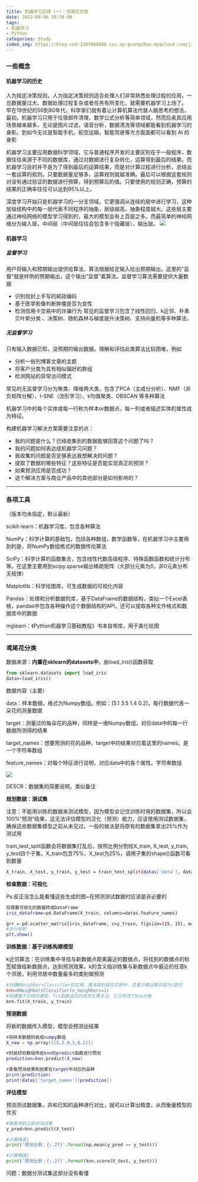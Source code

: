 ```yaml
---
title: 机器学习实践（一）：鸢尾花分类
date: 2022-08-06 20:34:30
tags: 
- 机器学习
- Python
categories: Study
index_img: https://blog-cnd-1307088890.cos.ap-guangzhou.myqcloud.com/jiqixuexi.png
---
```


<!-- more -->

### 一些概念

#### 机器学习的历史

人为指定决策规则。人为指定决策规则适合处理人们非常熟悉处理过程的应用，一旦数据量过大、数据处理过程复杂或者任务有所变化，就需要机器学习上场了。
早在19世纪的50到80年代，科学家们就有着让计算机算法代替人脑思考的想法，最初，机器学习只用于垃圾邮件清理，数学公式分析等简单领域，然而后来其应用场景越来越多，无论是图片过滤，语音分析，数据清洗等领域都能看到机器学习的身影。到如今无论是智能手机，航空运输，智能驾驶等方方面面都可以看到 AI 的身影

机器学习主要应用数据科学领域，它与普通程序开发的主要区别在于一般程序，数据往往来源于不同的数据库，通过对数据进行复杂转化，运算得到最后的结果。而机器学习目的并不是为了得到最后的运算结果，而是对计算过程进行分析，总结出一套运算的规则。只要数据量足够多，运算规则就越准确。最后可以根据这套规则对没有通过验证的数据进行预算，得到预算后的值。只要使用的规则正确，预算的结果的正确率往往可以达到95%以上。

深度学习开始只是机器学习的一分支领域，它更强调从连续的层中进行学习，这种层级结构中的每一层代表不同程序的抽象，层级越高，抽象程度越大。这些层主要通过神经网络的模型学习得到的，最大的模型会有上百层之多。而最简单的神经网络分为输入层，中间层（中间层往往会包含多个隐藏层），输出层。
![](https://blog-cnd-1307088890.cos.ap-guangzhou.myqcloud.com/20220806203500.png)

#### 机器学习

##### 监督学习

用户将输入和预期输出提供给算法，算法根据给定输入给出预期输出。这里的"监督"就是样例的预期输出，这个输出“监督”着算法。监督学习算法需要提供大量数据

- 识别信封上手写的邮政编码
- 基于医学影像判断肿瘤是否为良性
- 检测信用卡交易中的诈骗行为
  常见的监督学习包含了线性回归、k近邻、朴素贝叶斯分类 、决策树、随机森林与梯度提升决策树、支持向量机等多种算法，

##### 无监督学习

只有输入数据已知，没预期的输出数据。理解和评估此类算法比较困难，例如

- 分析一些列博客文章的主题
- 将客户分类为具有相似偏好的群组
- 检测网站的异常访问模式

常见的无监督学习分为聚类、降维两大类，包含了PCA（主成分分析）、NMF（非负矩阵分解）、t-SNE（流形学习）、k均值聚类、DBSCAN 等多种算法

机器学习中的每个实体或每一行称为样本or数据点，每一列或者描述实体的属性成为特征。

构建机器学习解决方案需要注意的点：

- 我的问题是什么？已经收集到的数据能够回答这个问题了吗？
- 我的问题如何表达成机器学习问题？
- 我收集的问题是否足够表达我想解决的问题？
- 提取了数据的哪些特征？这些特征是否能实现真正的预测？
- 如果预测应用是否成功？
- 这个解决方案与商业产品中的其他部分是如何影响的？

------

### 各项工具

（版本均未指定，默认最新）

scikit-learn：机器学习库，包含各种算法

NumPy：科学计算的基础包，包括各种数组，数学函数等，在机器学习中主要用到的是，将NumPy数组格式的数据传给算法

SciPy：科学计算的函数集合，包含线性代数高级程序、特殊函数函数和统计分布等。在这里主要用到scipy.sparse输出稀疏矩阵（大部分元素为0，非0元素分布无规律）

Matplotlib：科学绘图库，可生成数据的可视化内容

Pandas：处理和分析数据的库，基于DataFrame的数据结构，类似一个Excel表格，pandas中包含各种操作这个数据结构的API，还可以提取各种文件格式和数据库中的数据

mglearn：《Python机器学习基础教程》书本自带库，用于美化绘图

------

### 鸢尾花分类

数据来源：**内置在sklearn的datasets中**，由load_iris()函数获取

```python
from sklearn.datasets import load_iris
datas=load_iris()
```

数据内容（主要）

data：样本数据，格式为Numpy数组。例如：[5.1 3.5 1.4 0.2]，每行数据代表一朵花的测量数据

target：测量过的每朵花的品种，同样是一维Numpy数组。对应data中的每一行数据所测得的结果

target_names：想要预测的花的品种，target中的结果对应着这里的names。是一个字符串数组

feature_names：对每个特征进行说明，对应data中的各个属性。字符串数组

![](https://blog-cnd-1307088890.cos.ap-guangzhou.myqcloud.com/20220806203517.png)

DESCR：数据集的简要说明，类似备注

**规划数据：测试集**

注意：不能用训练的数据来测试模型，因为模型会记住训练时用的数据集，所以会100%“预测”结果，这无法评估模型的泛化（预测）能力，应该使用测试数据集，确保这些数据集模型之前从未见过。一般的做法是将原有的数据集拿出25%作为测试用

train_test_split函数会将数据集打乱后，按照比例分割给X_train, X_test, y_train, y_test四个子集，X_train包含75%，X_test为25%，调用子集的shape()函数可看到数量

```bash
X_train, X_test, y_train, y_test = train_test_split(datas['data'], datas['target'], random_state=0)
```

**检查数据：可视化**

Ps:反正没怎么能看懂这些生成的图~在预测测试数据时应该是非必要的

```bash
将需要可视化的数据转成DataFrame
iris_dataframe=pd.DataFrame(X_train, columns=datas.feature_names)

grr = pd.scatter_matrix(iris_dataframe, c=y_train, figsize=(15, 15), marker='o',hist_kwds={'bins': 20}, s=60, alpha=.8, cmap=mglearn.cm3)
#执行绘制
plt.show()
```

**训练数据：基于训练构建模型**

k近邻算法：在训练集中寻找与新数据点距离最近的数据点，将找到的数据点的标签赋值给新数据点，达到预测效果，k的含义指训练集与新数据点中最近的任意k个邻居，利用邻居中数量最多的类别做预测

```makefile
#创建KNeighborsClassifier的实例，算法就封装在实例中，这里只需设置邻居为1即可
knn=KNeighborsClassifier(n_neighbors=1)
#构建基于训练的模型，fit函数返回的信息无需关注，它只修改了knn对象
knn.fit(X_train, y_train)
```

**预测数据**

将新的数据传入模型，模型会预测出结果

```lua
#将样本数据封装成numpy数组
X_new = np.array([[5,2.9,1,0.2]])

#封装好的数组传给knn的predict函数进行预测
prediction=knn.predict(X_new)

#查看预测结果和结果在target中对应的品种
print(prediction)
print(datas['target_names'][prediction])
```

**评估模型**

预测测试数据集，并和已知的品种进行对比，就可以计算出精度，从而衡量模型的优劣

```python
#需要用到之前的测试集
y_pred=knn.predict(X_test)

#计算精度1
print('预测比例：{:.2f}'.format(np.mean(y_pred == y_test)))

#计算精度2
print('预测比例：{:.2f}'.format(knn.score(X_test, y_test)))
```

问题：数据分测试集这部分没有看懂

